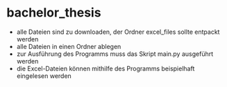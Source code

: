 # bachelor_thesis

- alle Dateien sind zu downloaden, der Ordner excel_files sollte entpackt werden
- alle Dateien in einen Ordner ablegen
- zur Ausführung des Programms muss das Skript main.py ausgeführt werden
- die Excel-Dateien können mithilfe des Programms beispielhaft eingelesen werden
